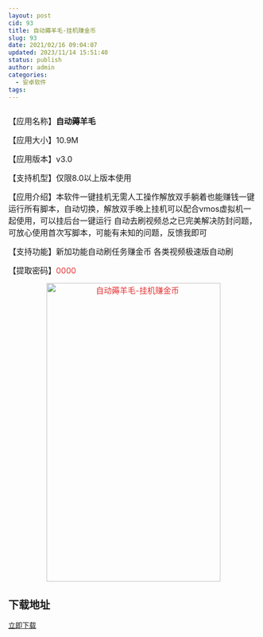 ```yaml
---
layout: post
cid: 93
title: 自动薅羊毛-挂机赚金币
slug: 93
date: 2021/02/16 09:04:07
updated: 2023/11/14 15:51:40
status: publish
author: admin
categories: 
  - 安卓软件
tags: 
---
```



<div alt="潮男心博客 www.cnx0.com">
	<p>
		<span style="font-size:16px;"><img src="https://www.kjsv.com/download/image/2021/02/14/20210214235633_359994.jpg" alt="" /></span>
	</p>
	<p>
		<span style="font-size:16px;">【应用名称】<strong>自动薅羊毛</strong></span> 
	</p>
	<p>
		<span style="font-size:16px;">【应用大小】10.9M</span> 
	</p>
	<p>
		<span style="font-size:16px;">【应用版本】v3.0</span> 
	</p>
	<p>
		<span style="font-size:16px;">【支持机型】仅限8.0以上版本使用</span> 
	</p>
	<p>
		<span style="font-size:16px;">【应用介绍】本软件一键挂机无需人工操作解放双手躺着也能赚钱一键运行所有脚本，自动切换，解放双手晚上挂机可以配合vmos虚拟机一起使用，可以挂后台一键运行 自动去刷视频总之已完美解决防封问题，可放心使用首次写脚本，可能有未知的问题，反馈我即可</span> 
	</p>
	<p>
		<span style="font-size:16px;">【支持功能】新加功能自动刷任务赚金币 各类视频极速版自动刷</span> 
	</p>
	<p>
		<span style="font-size:16px;">【提取密码】</span><span style="color:#E53333;font-size:16px;">0000</span> 
	</p>
	<p style="text-align:center;">
		<span style="color:#E53333;font-size:16px;"><img src="https://www.kjsv.com/download/image/2021/02/15/20210215200108_876411.png" alt="自动薅羊毛-挂机赚金币" width="350" height="600" title="自动薅羊毛-挂机赚金币" align="" /><br />
</span> 
	</p>
	<h2>
		下载地址
	</h2>
<a target="_block" href="https://zdhjiaoben.lanzous.com/iQ5IOlnsjta">立即下载</a> 
</div>